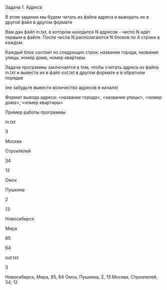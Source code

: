 Задача 1. Адреса

В этом задании мы будем читать из файла адреса и выводить их в другой файл в другом формате

Вам дан файл in.txt, в котором находится N адресов - число N идёт первым в файле. После числа N располагаются N блоков по 4 строки в каждом. 

Каждый блок состоит из следующих строк: название города, название улицы, номер дома, номер квартиры

Задача программы заключается в том, чтобы считать адреса из файла in.txt и вывести их в файл out.txt в другом формате и в обратном порядке 

(не забудьте вывести количество адресов в начале)

Формат вывода адреса: <название города>, <название улицы>, <номер дома>, <номер квартиры>

Пример работы программы

in.txt

3

Москва

Строителей

34

12

Омск

Пушкина

2

13

Новосибирск

Мира

85

64

out.txt

3

Новосибирск, Мира, 85, 64
Омск, Пушкина, 2, 13
Москва, Строителей, 34, 12
